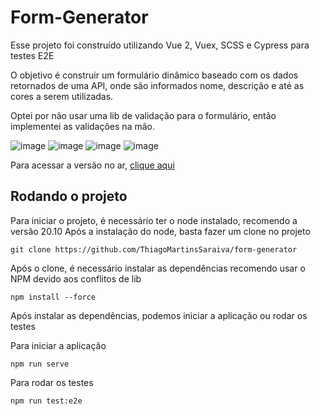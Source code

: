 # Form-Generator

Esse projeto foi construído utilizando Vue 2, Vuex, SCSS e Cypress para testes E2E

O objetivo é construir um formulário dinâmico baseado com os dados retornados de uma API, onde são informados nome, descrição e até as cores a serem utilizadas.

Optei por não usar uma lib de validação para o formulário, então implementei as validações na mão.

![image](https://github.com/user-attachments/assets/af09684d-9ee7-4c61-8402-01c8ed1f7204)
![image](https://github.com/user-attachments/assets/93d6fa2b-71de-4686-a387-e6f939733049)
![image](https://github.com/user-attachments/assets/1cc1b8b6-0078-4a1d-91c2-562b6f90a302)
![image](https://github.com/user-attachments/assets/1de32097-cab4-4922-8623-1698dd7ea30b)


Para acessar a versão no ar, [clique aqui ](https://thiago-saraiva-form-generator.netlify.app/)

## Rodando o projeto
Para iniciar o projeto, é necessário ter o node instalado, recomendo a versão 20.10
Após a instalação do node, basta fazer um clone no projeto

```
git clone https://github.com/ThiagoMartinsSaraiva/form-generator
```
Após o clone, é necessário instalar as dependências recomendo usar o NPM devido aos conflitos de lib

```
npm install --force
```
Após instalar as dependências, podemos iniciar a aplicação ou rodar os testes

Para iniciar a aplicação

```
npm run serve
```

Para rodar os testes

```
npm run test:e2e
```

